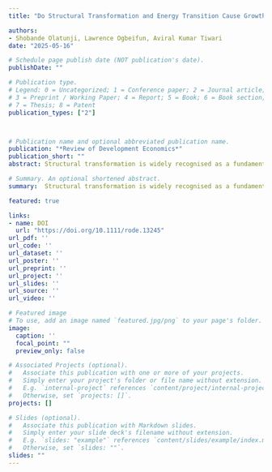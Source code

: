 ```yaml
---
title: "Do Structural Transformation and Energy Transition Cause Growth?"

authors:
- Shobande Olatunji, Lawrence Ogbeifun, Aviral Kumar Tiwari
date: "2025-05-16"

# Schedule page publish date (NOT publication's date).
publishDate: ""

# Publication type.
# Legend: 0 = Uncategorized; 1 = Conference paper; 2 = Journal article;
# 3 = Preprint / Working Paper; 4 = Report; 5 = Book; 6 = Book section;
# 7 = Thesis; 8 = Patent
publication_types: ["2"]



# Publication name and optional abbreviated publication name.
publication: "*Review of Development Economics*"
publication_short: ""
abstract: Structural transformation is widely recognised as a fundamental driver of sustained economic growth. However, the existing literature on this process remains fragmented and inconclusive, preventing a clear understanding of its underlying dynamics. This knowledge gap is further compounded by the urgent need to address the climate crisis while managing the transition to a net-zero energy future. The stakes have never been higher: without a clear understanding of how structural transformation interacts with broader economic and environmental shifts, policymakers risk pursuing strategies that fail to address the interconnected challenges of economic development and sustainability. This paper makes three key contributions. First, it examines the role of structural transformation and the energy transition in driving economic growth within the OECD from 2000 to 2022. Second, it proposes strategies for harnessing high-performing sectors to promote growth without compromising sustainability. Third, it highlights the critical importance of addressing endogeneity to improve growth predictability and policy formulation. The empirical strategy employs second-generation time-series methods in combination with dynamic econometric analysis. At the aggregate level, the findings show that both the industrial and service sectors make positive, statistically significant contributions to economic growth, while the agricultural sector has a negative impact. Furthermore, the analysis emphasizes the vital role of renewable energy in driving economic growth during the energy transition. However, when examining sector-specific data, the results are more mixed. This highlights the urgent need for policies that effectively integrate the energy transition with economic development, ensuring that growth in key sectors is not only sustainable but also aligned with environmental goals.

# Summary. An optional shortened abstract.
summary:  Structural transformation is widely recognised as a fundamental driver of sustained economic growth. However, the existing literature on this process remains fragmented and inconclusive, preventing a clear understanding of its underlying dynamics. This knowledge gap is further compounded by the urgent need to address the climate crisis while managing the transition to a net-zero energy future. The stakes have never been higher: without a clear understanding of how structural transformation interacts with broader economic and environmental shifts, policymakers risk pursuing strategies that fail to address the interconnected challenges of economic development and sustainability. This paper makes three key contributions. First, it examines the role of structural transformation and the energy transition in driving economic growth within the OECD from 2000 to 2022. Second, it proposes strategies for harnessing high-performing sectors to promote growth without compromising sustainability. Third, it highlights the critical importance of addressing endogeneity to improve growth predictability and policy formulation. The empirical strategy employs second-generation time-series methods in combination with dynamic econometric analysis. At the aggregate level, the findings show that both the industrial and service sectors make positive, statistically significant contributions to economic growth, while the agricultural sector has a negative impact. Furthermore, the analysis emphasizes the vital role of renewable energy in driving economic growth during the energy transition. However, when examining sector-specific data, the results are more mixed. This highlights the urgent need for policies that effectively integrate the energy transition with economic development, ensuring that growth in key sectors is not only sustainable but also aligned with environmental goals.

featured: true

links:
- name: DOI
  url: "https://doi.org/10.1111/rode.13245"
url_pdf: ''
url_code: ''
url_dataset: ''
url_poster: ''
url_preprint: ''
url_project: ''
url_slides: ''
url_source: ''
url_video: ''

# Featured image
# To use, add an image named `featured.jpg/png` to your page's folder. 
image:
  caption: ''
  focal_point: ""
  preview_only: false

# Associated Projects (optional).
#   Associate this publication with one or more of your projects.
#   Simply enter your project's folder or file name without extension.
#   E.g. `internal-project` references `content/project/internal-project/index.md`.
#   Otherwise, set `projects: []`.
projects: []

# Slides (optional).
#   Associate this publication with Markdown slides.
#   Simply enter your slide deck's filename without extension.
#   E.g. `slides: "example"` references `content/slides/example/index.md`.
#   Otherwise, set `slides: ""`.
slides: ""
---
```

